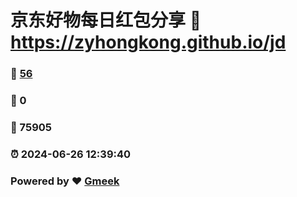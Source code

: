 # 京东好物每日红包分享 :link: https://zyhongkong.github.io/jd 
### :page_facing_up: [56](https://zyhongkong.github.io/jd/tag.html) 
### :speech_balloon: 0 
### :hibiscus: 75905 
### :alarm_clock: 2024-06-26 12:39:40 
### Powered by :heart: [Gmeek](https://github.com/Meekdai/Gmeek)
